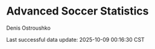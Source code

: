# Advanced Soccer Statistics
Denis Ostroushko

<!-- gfm -->

Last successful data update: 2025-10-09 00:16:30 CST
